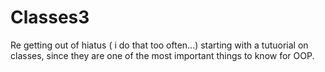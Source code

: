 # Classes3

Re getting out of hiatus ( i do that too often...) starting with a tutuorial on classes, since they are one of the most important things to know for OOP.

